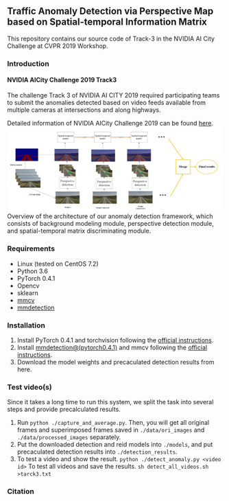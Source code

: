 
## Traffic Anomaly Detection via Perspective Map based on Spatial-temporal Information Matrix

This repository contains our source code of Track-3 in the NVIDIA AI City Challenge at CVPR 2019 Workshop.


### Introduction

#### NVIDIA AICity Challenge 2019 Track3

The challenge Track 3  of NVIDIA AI CITY 2019 required participating teams to submit the anomalies detected based on video feeds available from multiple cameras at intersections and along highways. 

Detailed information of NVIDIA AICity Challenge 2019 can be found [here](https://www.aicitychallenge.org/).
![overview](data/overview.jpg)
Overview of the architecture of our anomaly detection framework, which consists of background modeling module, perspective detection module, and spatial-temporal matrix discriminating module.
### Requirements

- Linux (tested on CentOS 7.2)
- Python 3.6
- PyTorch 0.4.1
- Opencv
- sklearn
- [mmcv](https://github.com/open-mmlab/mmcv)
- [mmdetection](https://github.com/open-mmlab/mmdetection)


### Installation

1. Install PyTorch 0.4.1 and torchvision following the [official instructions](https://pytorch.org/).
2. Install [mmdetection@(pytorch0.4.1)](https://github.com/open-mmlab/mmdetection/tree/pytorch-0.4.1) and mmcv following the [official instructions](https://github.com/open-mmlab/mmdetection/blob/pytorch-0.4.1/INSTALL.md).
3. Download the model weights and precaculated detection results from here.

### Test video(s)

Since it takes a long time to run this system, we split the task into several steps and provide precalculated results.
1. Run `python ./capture_and_average.py`. Then, you will get all original frames and superimposed frames saved in `./data/ori_images` and `./data/processed_images` separately.
2. Put the downloaded detection and reid models into `./models`, and put precaculated detection results into `./detection_results`.
3. To test a video and show the result.
`python ./detect_anomaly.py <video id>`
To test all videos and save the results.
`sh detect_all_videos.sh >tarck3.txt`

### Citation













